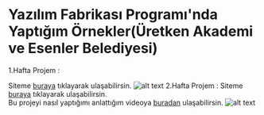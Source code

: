 # Yazılım Fabrikası Programı'nda Yaptığım Örnekler(Üretken Akademi ve Esenler Belediyesi)
1.Hafta Projem :


Siteme [buraya](https://serhatzunluoglu-hesapmakinesi.netlify.app/) tıklayarak ulaşabilirsin.
![alt text](https://github.com/serhatzunluoglu/Yazilim-Fabrikasi-Hesap-Makinesi/blob/4f5905ddadc2a3765c03b9dd03df415782789262/Hesap-Makinesi.png)
2.Hafta Projem :
Siteme [buraya](https://serhat-zunluoglu-blog.netlify.app/) tıklayarak ulaşabilirsin.  
Bu projeyi nasıl yaptığımı anlattığım videoya [buradan](https://www.youtube.com/watch?v=tNEK3DVyu1E&ab_channel=SerhatZunluo%C4%9Flu) ulaşabilirsin.
![alt text](https://github.com/serhatzunluoglu/Yazilimci-Fabrikasi-2.Hatfa-Odev-Uretken-Akademi/blob/619008b7b161d4c3d9c89a42d46df11b057ac1b9/ss.png)
